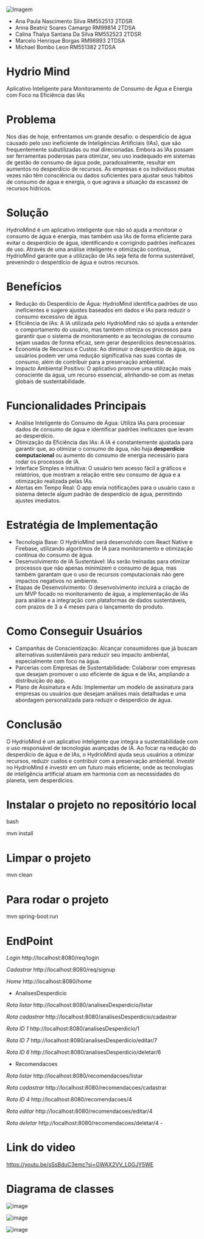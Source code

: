 ![Imagem](https://github.com/user-attachments/assets/4c771eff-a142-4b7d-97b2-9a08f00f642a)

* Ana Paula Nascimento Silva  RM552513    2TDSR
* Anna Beatriz Soares Camargo  RM99814   2TDSA
* Calina Thalya Santana Da Silva RM552523   2TDSR
* Marcelo Henrique  Borgas  RM98893   2TDSA
* Michael Bombo Leon RM551382   2TDSA

# Hydrio  Mind
Aplicativo Inteligente para Monitoramento de Consumo de Água e Energia com Foco na Eficiência das IAs
 
# Problema
Nos dias de hoje, enfrentamos um grande desafio: o desperdício de água causado pelo uso ineficiente de Inteligências Artificiais (IAs), que são frequentemente subutilizadas ou mal direcionadas. Embora as IAs possam ser ferramentas poderosas para otimizar, seu uso inadequado em sistemas de gestão de consumo de água pode, paradoxalmente, resultar em aumentos no desperdício de recursos. As empresas e os indivíduos muitas vezes não têm consciência ou dados suficientes para ajustar seus hábitos de consumo de água e energia, o que agrava a situação da escassez de recursos hídricos.
 
# Solução
HydrioMind é um aplicativo inteligente que não só ajuda a monitorar o consumo de água e energia, mas também usa IAs de forma eficiente para evitar o desperdício de água, identificando e corrigindo padrões ineficazes de uso. Através de uma análise inteligente e otimização contínua, HydrioMind garante que a utilização de IAs seja feita de forma sustentável, prevenindo o desperdício de água e outros recursos.
 
# Benefícios
- Redução do Desperdício de Água: HydrioMind identifica padrões de uso ineficientes e sugere ajustes baseados em dados e IAs para reduzir o consumo excessivo de água.
- Eficiência de IAs: A IA utilizada pelo HydrioMind não só ajuda a entender o comportamento do usuário, mas também otimiza os processos para garantir que o sistema de monitoramento e as tecnologias de consumo sejam usados de forma eficaz, sem gerar desperdícios desnecessários.
- Economia de Recursos e Custos: Ao diminuir o desperdício de água, os usuários podem ver uma redução significativa nas suas contas de consumo, além de contribuir para a preservação ambiental.
- Impacto Ambiental Positivo: O aplicativo promove uma utilização mais consciente da água, um recurso essencial, alinhando-se com as metas globais de sustentabilidade.
 

# Funcionalidades Principais
- Análise Inteligente do Consumo de Água: Utiliza IAs para processar dados de consumo de água e identificar padrões ineficazes que levam ao desperdício.
- Otimização da Eficiência das IAs: A IA é constantemente ajustada para garantir que, ao otimizar o consumo de água, não haja **desperdício computacional** ou aumento do consumo de energia necessário para rodar os processos de IA.
- Interface Simples e Intuitiva: O usuário tem acesso fácil a gráficos e relatórios, que mostram a relação entre seu consumo de água e a otimização realizada pelas IAs.
- Alertas em Tempo Real: O app envia notificações para o usuário caso o sistema detecte algum padrão de desperdício de água, permitindo ajustes imediatos.
 
# Estratégia de Implementação
- Tecnologia Base: O HydrioMind será desenvolvido com React Native e Firebase, utilizando algoritmos de IA para monitoramento e otimização contínua do consumo de água.
- Desenvolvimento de IA Sustentável: IAs serão treinadas para otimizar processos que não apenas minimizem o consumo de água, mas também garantam que o uso de recursos computacionais não gere impactos negativos no ambiente.
- Etapas de Desenvolvimento: O desenvolvimento incluirá a criação de um MVP focado no monitoramento de água, a implementação de IAs para análise e a integração com plataformas de dados sustentáveis, com prazos de 3 a 4 meses para o lançamento do produto.

# Como Conseguir Usuários
- Campanhas de Conscientização: Alcançar consumidores que já buscam alternativas sustentáveis para reduzir seu impacto ambiental, especialmente com foco na água.
- Parcerias com Empresas de Sustentabilidade: Colaborar com empresas que desejam promover o uso eficiente de água e de IAs, ampliando a distribuição do app.
- Plano de Assinatura e Ads: Implementar um modelo de assinatura para empresas ou usuários que desejam análises mais detalhadas e uma abordagem personalizada para reduzir o desperdício de água.
 

# Conclusão
O HydrioMind é um aplicativo inteligente que integra a sustentabilidade com o uso responsável de tecnologias avançadas de IA. Ao focar na redução do desperdício de água e de IAs, o HydrioMind ajuda seus usuários a otimizar recursos, reduzir custos e contribuir com a preservação ambiental. Investir no HydrioMind é investir em um futuro mais eficiente, onde as tecnologias de inteligência artificial atuam em harmonia com as necessidades do planeta, sem desperdícios.

# Instalar o projeto no repositório local

bash

mvn install

# Limpar o projeto

mvn clean

# Para rodar o projeto

mvn spring-boot:run

# EndPoint

*Login*
http://localhost:8080/req/login

*Cadastrar* 
http://localhost:8080/req/signup

*Home*
http://localhost:8080/home

* AnalisesDesperdicio

*Rota listar*
http://localhost:8080/analisesDesperdicio/listar

*Rota cadastrar*
http://localhost:8080/analisesDesperdicio/cadastrar 

*Rota ID 1*
http://localhost:8080/analisesDesperdicio/1 

*Rota ID 7*
http://localhost:8080/analisesDesperdicio/editar/7 

*Rota ID 6*
http://localhost:8080/analisesDesperdicio/deletar/6

* Recomendacoes

*Rota listar*
http://localhost:8080/recomendacoes/listar 

*Rota cadastrar*
http://localhost:8080/recomendacoes/cadastrar

*Rota ID 4*
http://localhost:8080/recomendacoes/4 

*Rota editar*
http://localhost:8080/recomendacoes/editar/4

*Rota deletar*
http://localhost:8080/recomendacoes/deletar/4 - 

# Link do video

https://youtu.be/sSsBduC3emc?si=GWAX2VV_L0GJY5WE

# Diagrama de classes

![image](https://github.com/user-attachments/assets/3fab4790-b700-4ca9-bfe6-54f3f776fac5)

![image](https://github.com/user-attachments/assets/d5c781d5-4f8d-4c08-aaab-59dc3f62f8a3)

![image](https://github.com/user-attachments/assets/e6fae160-08ab-4d90-b130-0cc0f8a2177f)





